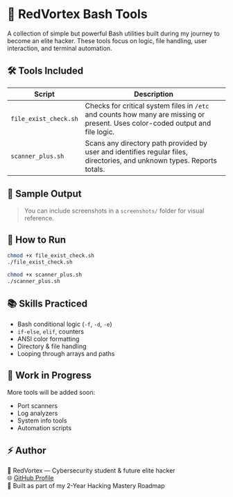  # 🚀 RedVortex Bash Tools

A collection of simple but powerful Bash utilities built during my journey to become an elite hacker. These tools focus on logic, file handling, user interaction, and terminal automation.

## 🛠️ Tools Included

| Script               | Description                                                                 |
|----------------------|-----------------------------------------------------------------------------|
| `file_exist_check.sh` | Checks for critical system files in `/etc` and counts how many are missing or present. Uses color-coded output and file logic. |
| `scanner_plus.sh`     | Scans any directory path provided by user and identifies regular files, directories, and unknown types. Reports totals. |

## 🧪 Sample Output

> You can include screenshots in a `screenshots/` folder for visual reference.

## 🔧 How to Run

```bash
chmod +x file_exist_check.sh
./file_exist_check.sh

chmod +x scanner_plus.sh
./scanner_plus.sh
```

## 📚 Skills Practiced

- Bash conditional logic (`-f`, `-d`, `-e`)
- `if-else`, `elif`, counters
- ANSI color formatting
- Directory & file handling
- Looping through arrays and paths

## 🚧 Work in Progress

More tools will be added soon:
- Port scanners
- Log analyzers
- System info tools
- Automation scripts

## ⚡ Author

👤 RedVortex — Cybersecurity student & future elite hacker  
🌐 [GitHub Profile](https://github.com/anonymous777999)  
📅 Built as part of my 2-Year Hacking Mastery Roadmap
